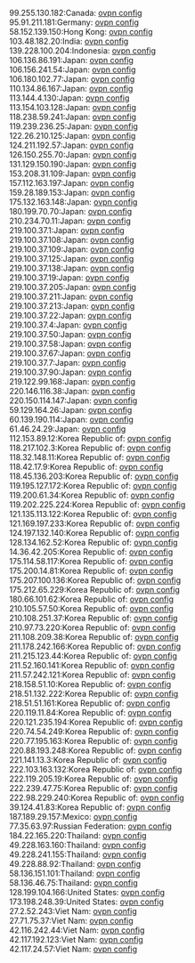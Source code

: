 99.255.130.182:Canada: [ovpn config](vpn/99_255_130_182.ovpn)  
95.91.211.181:Germany: [ovpn config](vpn/95_91_211_181.ovpn)  
58.152.139.150:Hong Kong: [ovpn config](vpn/58_152_139_150.ovpn)  
103.48.182.20:India: [ovpn config](vpn/103_48_182_20.ovpn)  
139.228.100.204:Indonesia: [ovpn config](vpn/139_228_100_204.ovpn)  
106.136.86.191:Japan: [ovpn config](vpn/106_136_86_191.ovpn)  
106.156.241.54:Japan: [ovpn config](vpn/106_156_241_54.ovpn)  
106.180.102.77:Japan: [ovpn config](vpn/106_180_102_77.ovpn)  
110.134.86.167:Japan: [ovpn config](vpn/110_134_86_167.ovpn)  
113.144.4.130:Japan: [ovpn config](vpn/113_144_4_130.ovpn)  
113.154.103.128:Japan: [ovpn config](vpn/113_154_103_128.ovpn)  
118.238.59.241:Japan: [ovpn config](vpn/118_238_59_241.ovpn)  
119.239.236.25:Japan: [ovpn config](vpn/119_239_236_25.ovpn)  
122.26.210.125:Japan: [ovpn config](vpn/122_26_210_125.ovpn)  
124.211.192.57:Japan: [ovpn config](vpn/124_211_192_57.ovpn)  
126.150.255.70:Japan: [ovpn config](vpn/126_150_255_70.ovpn)  
131.129.150.190:Japan: [ovpn config](vpn/131_129_150_190.ovpn)  
153.208.31.109:Japan: [ovpn config](vpn/153_208_31_109.ovpn)  
157.112.163.197:Japan: [ovpn config](vpn/157_112_163_197.ovpn)  
159.28.189.153:Japan: [ovpn config](vpn/159_28_189_153.ovpn)  
175.132.163.148:Japan: [ovpn config](vpn/175_132_163_148.ovpn)  
180.199.70.70:Japan: [ovpn config](vpn/180_199_70_70.ovpn)  
210.234.70.11:Japan: [ovpn config](vpn/210_234_70_11.ovpn)  
219.100.37.1:Japan: [ovpn config](vpn/219_100_37_1.ovpn)  
219.100.37.108:Japan: [ovpn config](vpn/219_100_37_108.ovpn)  
219.100.37.109:Japan: [ovpn config](vpn/219_100_37_109.ovpn)  
219.100.37.125:Japan: [ovpn config](vpn/219_100_37_125.ovpn)  
219.100.37.138:Japan: [ovpn config](vpn/219_100_37_138.ovpn)  
219.100.37.19:Japan: [ovpn config](vpn/219_100_37_19.ovpn)  
219.100.37.205:Japan: [ovpn config](vpn/219_100_37_205.ovpn)  
219.100.37.211:Japan: [ovpn config](vpn/219_100_37_211.ovpn)  
219.100.37.213:Japan: [ovpn config](vpn/219_100_37_213.ovpn)  
219.100.37.22:Japan: [ovpn config](vpn/219_100_37_22.ovpn)  
219.100.37.4:Japan: [ovpn config](vpn/219_100_37_4.ovpn)  
219.100.37.50:Japan: [ovpn config](vpn/219_100_37_50.ovpn)  
219.100.37.58:Japan: [ovpn config](vpn/219_100_37_58.ovpn)  
219.100.37.67:Japan: [ovpn config](vpn/219_100_37_67.ovpn)  
219.100.37.7:Japan: [ovpn config](vpn/219_100_37_7.ovpn)  
219.100.37.90:Japan: [ovpn config](vpn/219_100_37_90.ovpn)  
219.122.99.168:Japan: [ovpn config](vpn/219_122_99_168.ovpn)  
220.146.116.38:Japan: [ovpn config](vpn/220_146_116_38.ovpn)  
220.150.114.147:Japan: [ovpn config](vpn/220_150_114_147.ovpn)  
59.129.164.26:Japan: [ovpn config](vpn/59_129_164_26.ovpn)  
60.139.190.114:Japan: [ovpn config](vpn/60_139_190_114.ovpn)  
61.46.24.29:Japan: [ovpn config](vpn/61_46_24_29.ovpn)  
112.153.89.12:Korea Republic of: [ovpn config](vpn/112_153_89_12.ovpn)  
118.217.102.3:Korea Republic of: [ovpn config](vpn/118_217_102_3.ovpn)  
118.32.148.11:Korea Republic of: [ovpn config](vpn/118_32_148_11.ovpn)  
118.42.17.9:Korea Republic of: [ovpn config](vpn/118_42_17_9.ovpn)  
118.45.136.203:Korea Republic of: [ovpn config](vpn/118_45_136_203.ovpn)  
119.195.127.172:Korea Republic of: [ovpn config](vpn/119_195_127_172.ovpn)  
119.200.61.34:Korea Republic of: [ovpn config](vpn/119_200_61_34.ovpn)  
119.202.225.224:Korea Republic of: [ovpn config](vpn/119_202_225_224.ovpn)  
121.135.113.122:Korea Republic of: [ovpn config](vpn/121_135_113_122.ovpn)  
121.169.197.233:Korea Republic of: [ovpn config](vpn/121_169_197_233.ovpn)  
124.197.132.140:Korea Republic of: [ovpn config](vpn/124_197_132_140.ovpn)  
128.134.162.52:Korea Republic of: [ovpn config](vpn/128_134_162_52.ovpn)  
14.36.42.205:Korea Republic of: [ovpn config](vpn/14_36_42_205.ovpn)  
175.114.58.117:Korea Republic of: [ovpn config](vpn/175_114_58_117.ovpn)  
175.200.14.81:Korea Republic of: [ovpn config](vpn/175_200_14_81.ovpn)  
175.207.100.136:Korea Republic of: [ovpn config](vpn/175_207_100_136.ovpn)  
175.212.65.229:Korea Republic of: [ovpn config](vpn/175_212_65_229.ovpn)  
180.66.101.62:Korea Republic of: [ovpn config](vpn/180_66_101_62.ovpn)  
210.105.57.50:Korea Republic of: [ovpn config](vpn/210_105_57_50.ovpn)  
210.108.251.37:Korea Republic of: [ovpn config](vpn/210_108_251_37.ovpn)  
210.97.73.220:Korea Republic of: [ovpn config](vpn/210_97_73_220.ovpn)  
211.108.209.38:Korea Republic of: [ovpn config](vpn/211_108_209_38.ovpn)  
211.178.242.166:Korea Republic of: [ovpn config](vpn/211_178_242_166.ovpn)  
211.215.123.44:Korea Republic of: [ovpn config](vpn/211_215_123_44.ovpn)  
211.52.160.141:Korea Republic of: [ovpn config](vpn/211_52_160_141.ovpn)  
211.57.242.121:Korea Republic of: [ovpn config](vpn/211_57_242_121.ovpn)  
218.158.51.10:Korea Republic of: [ovpn config](vpn/218_158_51_10.ovpn)  
218.51.132.222:Korea Republic of: [ovpn config](vpn/218_51_132_222.ovpn)  
218.51.51.161:Korea Republic of: [ovpn config](vpn/218_51_51_161.ovpn)  
220.119.11.84:Korea Republic of: [ovpn config](vpn/220_119_11_84.ovpn)  
220.121.235.194:Korea Republic of: [ovpn config](vpn/220_121_235_194.ovpn)  
220.74.54.249:Korea Republic of: [ovpn config](vpn/220_74_54_249.ovpn)  
220.77.195.163:Korea Republic of: [ovpn config](vpn/220_77_195_163.ovpn)  
220.88.193.248:Korea Republic of: [ovpn config](vpn/220_88_193_248.ovpn)  
221.141.13.3:Korea Republic of: [ovpn config](vpn/221_141_13_3.ovpn)  
222.103.163.132:Korea Republic of: [ovpn config](vpn/222_103_163_132.ovpn)  
222.119.205.19:Korea Republic of: [ovpn config](vpn/222_119_205_19.ovpn)  
222.239.47.75:Korea Republic of: [ovpn config](vpn/222_239_47_75.ovpn)  
222.98.229.240:Korea Republic of: [ovpn config](vpn/222_98_229_240.ovpn)  
39.124.41.83:Korea Republic of: [ovpn config](vpn/39_124_41_83.ovpn)  
187.189.29.157:Mexico: [ovpn config](vpn/187_189_29_157.ovpn)  
77.35.63.97:Russian Federation: [ovpn config](vpn/77_35_63_97.ovpn)  
184.22.165.220:Thailand: [ovpn config](vpn/184_22_165_220.ovpn)  
49.228.163.160:Thailand: [ovpn config](vpn/49_228_163_160.ovpn)  
49.228.241.155:Thailand: [ovpn config](vpn/49_228_241_155.ovpn)  
49.228.88.92:Thailand: [ovpn config](vpn/49_228_88_92.ovpn)  
58.136.151.101:Thailand: [ovpn config](vpn/58_136_151_101.ovpn)  
58.136.46.75:Thailand: [ovpn config](vpn/58_136_46_75.ovpn)  
128.199.104.166:United States: [ovpn config](vpn/128_199_104_166.ovpn)  
173.198.248.39:United States: [ovpn config](vpn/173_198_248_39.ovpn)  
27.2.52.243:Viet Nam: [ovpn config](vpn/27_2_52_243.ovpn)  
27.71.75.37:Viet Nam: [ovpn config](vpn/27_71_75_37.ovpn)  
42.116.242.44:Viet Nam: [ovpn config](vpn/42_116_242_44.ovpn)  
42.117.192.123:Viet Nam: [ovpn config](vpn/42_117_192_123.ovpn)  
42.117.24.57:Viet Nam: [ovpn config](vpn/42_117_24_57.ovpn)  
